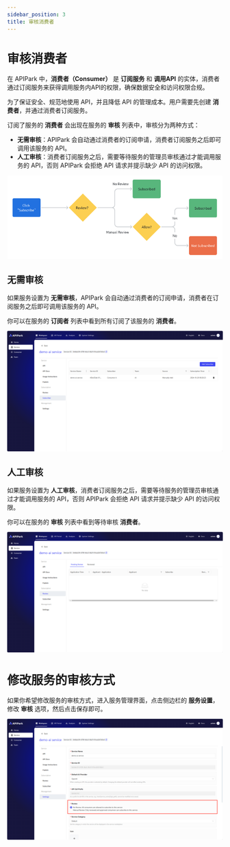 ```yaml
---
sidebar_position: 3
title: 审核消费者
---
```


# 审核消费者

在 APIPark 中，**消费者（Consumer）** 是 **订阅服务** 和 **调用API** 的实体，消费者通过订阅服务来获得调用服务内API的权限，确保数据安全和访问权限合规。

为了保证安全、规范地使用 API，并且降低 API 的管理成本。用户需要先创建 **消费者**，并通过消费者订阅服务。

订阅了服务的 **消费者** 会出现在服务的 **审核** 列表中，审核分为两种方式：
- **无需审核**：APIPark 会自动通过消费者的订阅申请，消费者订阅服务之后即可调用该服务的 API。
- **人工审核**：消费者订阅服务之后，需要等待服务的管理员审核通过才能调用服务的 API，否则 APIPark 会拒绝 API 请求并提示缺少 API 的访问权限。

![](images/2024-10-29-00-32-08.png)

## 无需审核

如果服务设置为 **无需审核**，APIPark 会自动通过消费者的订阅申请，消费者在订阅服务之后即可调用该服务的 API。

你可以在服务的 **订阅者** 列表中看到所有订阅了该服务的 **消费者**。

![](images/2024-10-29-00-20-37.png)


## 人工审核

如果服务设置为 **人工审核**，消费者订阅服务之后，需要等待服务的管理员审核通过才能调用服务的 API，否则 APIPark 会拒绝 API 请求并提示缺少 API 的访问权限。

你可以在服务的 **审核** 列表中看到等待审核 **消费者**。

![](images/2024-10-29-00-22-20.png)


# 修改服务的审核方式

如果你希望修改服务的审核方式，进入服务管理界面，点击侧边栏的 **服务设置**，修改 **审核** 选项，然后点击保存即可。

![](images/2024-10-29-00-23-41.png)